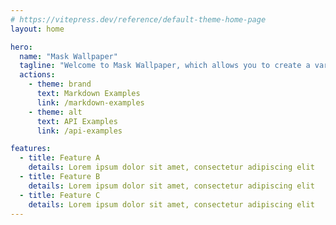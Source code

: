 ```yaml
---
# https://vitepress.dev/reference/default-theme-home-page
layout: home

hero:
  name: "Mask Wallpaper"
  tagline: "Welcome to Mask Wallpaper, which allows you to create a variety of wallpaper masks and change wallpapers quickly"
  actions:
    - theme: brand
      text: Markdown Examples
      link: /markdown-examples
    - theme: alt
      text: API Examples
      link: /api-examples

features:
  - title: Feature A
    details: Lorem ipsum dolor sit amet, consectetur adipiscing elit
  - title: Feature B
    details: Lorem ipsum dolor sit amet, consectetur adipiscing elit
  - title: Feature C
    details: Lorem ipsum dolor sit amet, consectetur adipiscing elit
---
```


